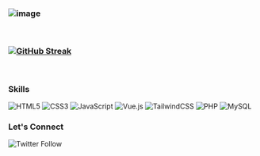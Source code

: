 ### ![image](https://user-images.githubusercontent.com/104835999/211662784-043b9347-c369-4b00-90c1-02588bfabbeb.png)

</br>

### [![GitHub Streak](https://streak-stats.demolab.com?user=lewisushindi&theme=gruvbox_duo)](https://git.io/streak-stats)

</br>

### Skills
![HTML5](https://img.shields.io/badge/html5-%23E34F26.svg?style=for-the-badge&logo=html5&logoColor=white)
![CSS3](https://img.shields.io/badge/css3-%231572B6.svg?style=for-the-badge&logo=css3&logoColor=white)
![JavaScript](https://img.shields.io/badge/javascript-%23323330.svg?style=for-the-badge&logo=javascript&logoColor=%23F7DF1E)
![Vue.js](https://img.shields.io/badge/vuejs-%2335495e.svg?style=for-the-badge&logo=vuedotjs&logoColor=%234FC08D)
![TailwindCSS](https://img.shields.io/badge/tailwindcss-%2338B2AC.svg?style=for-the-badge&logo=tailwind-css&logoColor=white)
![PHP](https://img.shields.io/badge/php-%23777BB4.svg?style=for-the-badge&logo=php&logoColor=white)
![MySQL](https://img.shields.io/badge/mysql-%2300f.svg?style=for-the-badge&logo=mysql&logoColor=white)
</br>



### Let's Connect
<img alt="Twitter Follow" src="https://img.shields.io/twitter/follow/coder_flame?color=informational&label=Twitter&style=social">


  



















